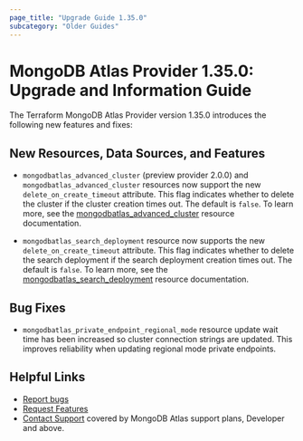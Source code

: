 ```yaml
---
page_title: "Upgrade Guide 1.35.0"
subcategory: "Older Guides"
---
```


# MongoDB Atlas Provider 1.35.0: Upgrade and Information Guide

The Terraform MongoDB Atlas Provider version 1.35.0 introduces the following new features and fixes:

## New Resources, Data Sources, and Features

- `mongodbatlas_advanced_cluster` (preview provider 2.0.0) and `mongodbatlas_advanced_cluster` resources now support the new `delete_on_create_timeout` attribute. This flag indicates whether to delete the cluster if the cluster creation times out. The default is `false`. To learn more, see the [mongodbatlas_advanced_cluster](https://registry.terraform.io/providers/mongodb/mongodbatlas/latest/docs/resources/advanced_cluster) resource documentation.

- `mongodbatlas_search_deployment` resource now supports the new `delete_on_create_timeout` attribute. This flag indicates whether to delete the search deployment if the search deployment creation times out. The default is `false`. To learn more, see the [mongodbatlas_search_deployment](https://registry.terraform.io/providers/mongodb/mongodbatlas/latest/docs/resources/search_deployment) resource documentation.

## Bug Fixes

- `mongodbatlas_private_endpoint_regional_mode` resource update wait time has been increased so cluster connection strings are updated. This improves reliability when updating regional mode private endpoints.

## Helpful Links

* [Report bugs](https://github.com/mongodb/terraform-provider-mongodbatlas/issues)
* [Request Features](https://feedback.mongodb.com/forums/924145-atlas?category_id=370723)
* [Contact Support](https://docs.atlas.mongodb.com/support/) covered by MongoDB Atlas support plans, Developer and above.
